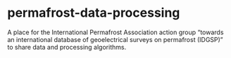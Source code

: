 # permafrost-data-processing
A place for the International Permafrost Association action group “towards an international database of geoelectrical surveys on permafrost (IDGSP)” to share data and processing algorithms.
